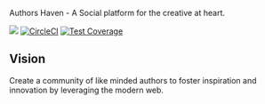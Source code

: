 Authors Haven - A Social platform for the creative at heart. 

[![](https://img.shields.io/badge/Protected_by-Hound-a873d1.svg)](https://houndci.com)  [![CircleCI](https://circleci.com/gh/andela/vidar-ah-frontend/tree/develop.svg?style=svg)](https://circleci.com/gh/andela/vidar-ah-frontend/tree/develop)  [![Test Coverage](https://api.codeclimate.com/v1/badges/4ca777f5f7a3327f9551/test_coverage)](https://codeclimate.com/github/andela/vidar-ah-frontend/test_coverage)

## Vision
Create a community of like minded authors to foster inspiration and innovation
by leveraging the modern web.
